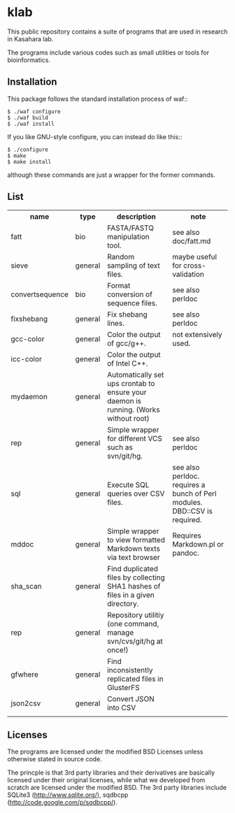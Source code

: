klab
====

This public repository contains a suite of programs that are
used in research in Kasahara lab.

The programs include various codes such as small utilities
or tools for bioinformatics.

Installation
------------
This package follows the standard installation process of waf::

	$ ./waf configure
	$ ./waf build
	$ ./waf install

If you like GNU-style configure, you can instead do like this::

	$ ./configure
	$ make
	$ make install

although these commands are just a wrapper for the former commands.

List
----

<table style="border=1 solid">
	<tr><th>name</th><th>type</th><th>description</th><th>note</th></tr>
	<tr><td>fatt</td><td>bio</td><td>FASTA/FASTQ manipulation tool.</td><td>see also doc/fatt.md</td></tr>
	<tr><td>sieve</td><td>general</td><td>Random sampling of text files.</t><td>maybe useful for cross-validation</td></tr>
    <tr><td>convertsequence</td><td>bio</td><td>Format conversion of sequence files.</td><td>see also perldoc</td></tr>
    <tr><td>fixshebang</td><td>general</td><td>Fix shebang lines.</td><td>see also perldoc</td></tr>
    <tr><td>gcc-color</td><td>general</td><td>Color the output of gcc/g++.</td><td>not extensively used.</td></tr>
    <tr><td>icc-color</td><td>general</td><td>Color the output of Intel C++.</td><td></td></tr>
    <tr><td>mydaemon</td><td>general</td><td>Automatically set ups crontab to ensure your daemon is running. (Works without root)</td><td></td></tr>
    <tr><td>rep</td><td>general</td><td>Simple wrapper for different VCS such as svn/git/hg.</td><td>see also perldoc</td></tr>
    <tr><td>sql</td><td>general</td><td>Execute SQL queries over CSV files.</td><td>see also perldoc. requires a bunch of Perl modules. DBD::CSV is required.</td></tr>
    <tr><td>mddoc</td><td>general</td><td>Simple wrapper to view formatted Markdown texts via text browser</td><td>Requires Markdown.pl or pandoc.</td></tr>
    <tr><td>sha_scan</td><td>general</td><td>Find duplicated files by collecting SHA1 hashes of files in a given directory.</td><td></td></tr>
    <tr><td>rep</td><td>general</td><td>Repository utilitiy (one command, manage svn/cvs/git/hg at once!)</td><td></td></tr>
    <tr><td>gfwhere</td><td>general</td><td>Find inconsistently replicated files in GlusterFS</td><td></td></tr>
    <tr><td>json2csv</td><td>general</td><td>Convert JSON into CSV</td><td></td></tr>
    <tr><td></td><td></td><td></td><td></td></tr>
</table>

Licenses
--------
The programs are licensed under the modified BSD Licenses
unless otherwise stated in source code.

The princple is that 3rd party libraries and their derivatives
are basically licensed under their original licenses, while
what we developed from scratch are licensed under the modified BSD.
The 3rd party libraries include SQLite3 (http://www.sqlite.org/), sqdbcpp
(http://code.google.com/p/sqdbcpp/).

